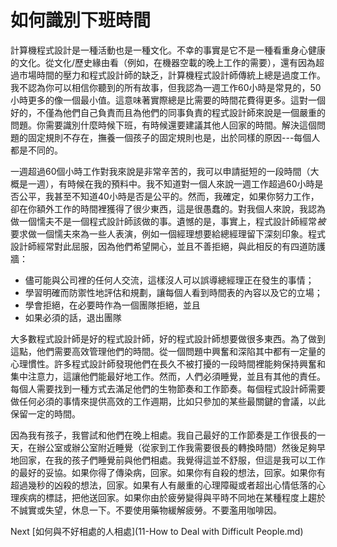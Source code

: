# 如何識別下班時間
[//]: # (Version:1.0.0)
計算機程式設計是一種活動也是一種文化。不幸的事實是它不是一種看重身心健康的文化。從文化/歷史緣由看（例如，在機器空載的晚上工作的需要），還有因為超過市場時間的壓力和程式設計師的缺乏，計算機程式設計師傳統上總是過度工作。我不認為你可以相信你聽到的所有故事，但我認為一週工作60小時是常見的，50小時更多的像一個最小值。這意味著實際總是比需要的時間花費得更多。這對一個好的，不僅為他們自己負責而且為他們的同事負責的程式設計師來說是一個嚴重的問題。你需要識別什麼時候下班，有時候還要建議其他人回家的時間。解決這個問題的固定規則不存在，撫養一個孩子的固定規則也是，出於同樣的原因---每個人都是不同的。

一週超過60個小時工作對我來說是非常辛苦的，我可以申請挺短的一段時間（大概是一週），有時候在我的預料中。我不知道對一個人來說一週工作超過60小時是否公平，我甚至不知道40小時是否是公平的。然而，我確定，如果你努力工作，卻在你額外工作的時間裡獲得了很少東西，這是很愚蠢的。對我個人來說，我認為做一個懦夫不是一個程式設計師該做的事。遺憾的是，事實上，程式設計師經常*被*要求做一個懦夫來為一些人表演，例如一個經理想要給總經理留下深刻印象。程式設計師經常對此屈服，因為他們希望開心，並且不善拒絕，與此相反的有四道防護牆：
- 儘可能與公司裡的任何人交流，這樣沒人可以誤導總經理正在發生的事情；
- 學習明確而防禦性地評估和規劃，讓每個人看到時間表的內容以及它的立場；
- 學會拒絕，在必要時作為一個團隊拒絕，並且
- 如果必須的話，退出團隊

大多數程式設計師是好的程式設計師，好的程式設計師想要做很多東西。為了做到這點，他們需要高效管理他們的時間。從一個問題中興奮和深陷其中都有一定量的心理慣性。許多程式設計師發現他們在長久不被打擾的一段時間裡能夠保持興奮和集中注意力，這讓他們能最好地工作。然而，人們必須睡覺，並且有其他的責任。每個人需要找到一種方式去滿足他們的生物節奏和工作節奏。每個程式設計師需要做任何必須的事情來提供高效的工作週期，比如只參加的某些最關鍵的會議，以此保留一定的時間。

因為我有孩子，我嘗試和他們在晚上相處。我自己最好的工作節奏是工作很長的一天，在辦公室或辦公室附近睡覺（從家到工作我需要很長的轉換時間）然後足夠早地回家，在我的孩子們睡覺前與他們相處。我覺得這並不舒服，但這是我可以工作的最好的妥協。如果你得了傳染病，回家。如果你有自殺的想法，回家。如果你有超過幾秒的凶殺的想法，回家。如果有人有嚴重的心理障礙或者超出心情低落的心理疾病的標誌，把他送回家。如果你由於疲勞變得與平時不同地在某種程度上趨於不誠實或失望，休息一下。不要使用藥物緩解疲勞。不要濫用咖啡因。

Next [如何與不好相處的人相處](11-How to Deal with Difficult People.md)
